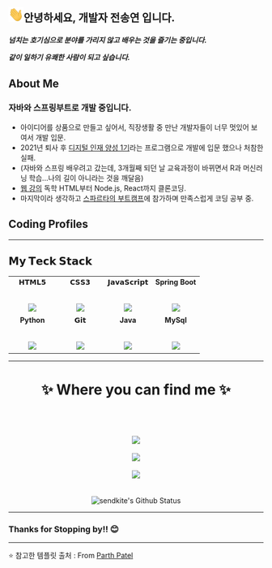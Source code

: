 ## <img src="https://raw.githubusercontent.com/parth-27/parth-27/master/Hi.gif" width="30px">안녕하세요, 개발자 전송연 입니다.

<h5>

  넘치는 호기심으로 분야를 가리지 않고 배우는 것을 즐기는 중입니다.
  
  같이 일하기 유쾌한 사람이 되고 싶습니다. 
  
</h5>

## About Me

### 자바와 스프링부트로 개발 중입니다. 

- 아이디어를 상품으로 만들고 싶어서, 직장생활 중 만난 개발자들이 너무 멋있어 보여서 개발 입문.
- 2021년 퇴사 후 <a href="https://newtradecampus.kita.net/page/user_job_globaldigital_courseguide_outline">디지털 인재 양성 1기</a>라는 프로그램으로 개발에 입문 했으나 처참한 실패.
- (자바와 스프링 배우려고 갔는데, 3개월째 되던 날 교육과정이 바뀌면서 R과 머신러닝 학습...나의 길이 아니라는 것을 깨달음)
- <a href="https://user-images.githubusercontent.com/90877864/147853940-b05adb6e-f500-4f3d-827c-33314710c2f3.png">웹 강의</a> 독학 HTML부터 Node.js, React까지 클론코딩.
- 마지막이라 생각하고 <a href="https://spartacodingclub.kr">스파르타의 부트캠프</a>에 참가하며 만족스럽게 코딩 공부 중.

## Coding Profiles



<hr/>

## 𝗠𝘆 𝗧𝗲𝗰𝗸 𝗦𝘁𝗮𝗰𝗸

<table>
  <tbody>
    <tr valign="top">
      <td width="25%" align="center">
        <span>𝗛𝗧𝗠𝗟𝟱</span><br><br><br>
        <img height="64px" src="https://cdn.svgporn.com/logos/html-5.svg">
      </td>
      <td width="25%" align="center">
        <span>𝗖𝗦𝗦𝟯</span><br><br><br>
        <img height="64px" src="https://cdn.svgporn.com/logos/css-3.svg">
      </td>
      <td width="25%" align="center">
        <span>𝗝𝗮𝘃𝗮𝗦𝗰𝗿𝗶𝗽𝘁</span><br><br><br>
        <img height="64px" src="https://cdn.svgporn.com/logos/javascript.svg">
      </td>
      <td width="25%" align="center">
        <span><strong>Spring Boot</strong>
        </span><br><br><br>
        <img height="64px" src="https://www.vectorlogo.zone/logos/springio/springio-icon.svg">
      </td>
    </tr>
    <tr valign="top">
      <td width="25%" align="center">
        <span><strong>Python</strong>
        </span><br><br><br>
        <img height="64px" src="https://cdn4.iconfinder.com/data/icons/logos-and-brands/512/267_Python_logo-128.png">
      </td>
      <td width="25%" align="center">
        <span>𝗚𝗶𝘁</span><br><br><br>
        <img height="64px" src="https://cdn.svgporn.com/logos/git-icon.svg">
      </td>
      <td width="25%" align="center">
        <span><strong>Java</strong></span><br><br><br>
        <img height="64px" src="https://www.vectorlogo.zone/logos/java/java-ar21.svg">
      </td>
      <td width="25%" align="center">
        <span><strong>MySql</strong></span><br><br><br>
        <img height="64px" src="https://www.vectorlogo.zone/logos/mysql/mysql-ar21.svg">
      </td>
    </tr>
  </tbody>
</table>
<hr>

<h1 align="center">
✨ Where you can find me ✨
  
  <!-- https://img.shields.io/badge/Linkedin-Parth Patel-blue&?style=social&logo=linkedin -->

  <!-- https://img.shields.io/badge/Github-Parth%20Patel-black&?style=social&logo=Github -->

  <!-- https://img.shields.io/badge/Facebook-Parth%20Patel-darkblue&?style=social&logo=Facebook -->

  <!-- https://img.shields.io/badge/Instagram-parth.__.27-red&?style=social&logo=Instagram -->

  <!-- https://img.shields.io/badge/Twitter-Parth%20Patel-blue&?style=social&logo=Twitter -->

<p align="center">
  <br/>  
  <a href="https://github.com/sendkite">
    <img src="https://img.shields.io/badge/Github-%230A0A0A.svg?&style=flat-square&logo=Github&logoColor=white">  
  </a>
  
  <br/>
 
  <a href="https://yeoon.tistory.com">
    <img src="https://img.shields.io/badge/Blog-color">
  </a>

  <br/>
 
  <a href="https://www.instagram.com/sendkite1">
    <img src="https://img.shields.io/badge/Instagram-%23E4405F.svg?&style=flat-square&logo=instagram&logoColor=white">
  </a>
</p>
</h1>

<div align = "center">

![sendkite's Github Status](https://github-readme-stats.vercel.app/api?username=sendkite&show_icons=true&title_color=3793c4&icon_color=ffbb00&text_color=ffffff&bg_color=000000)

<hr>

</div>

<h3>Thanks for Stopping by!! 😊</h3>


---
⭐️ 참고한 템플릿 출처 : From [Parth Patel](https://github.com/parth-27) 
